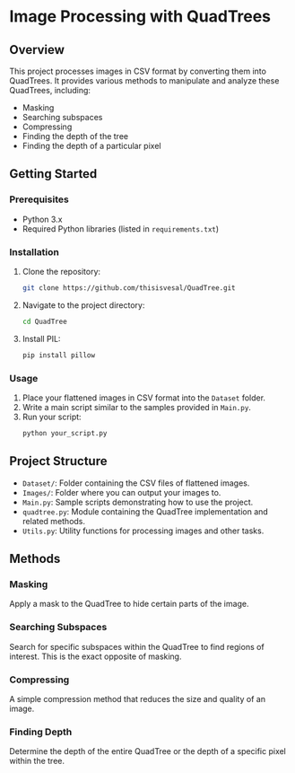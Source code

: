 # Image Processing with QuadTrees

## Overview

This project processes images in CSV format by converting them into QuadTrees. It provides various methods to manipulate and analyze these QuadTrees, including:

- Masking
- Searching subspaces
- Compressing
- Finding the depth of the tree
- Finding the depth of a particular pixel

## Getting Started

### Prerequisites

- Python 3.x
- Required Python libraries (listed in `requirements.txt`)

### Installation

1. Clone the repository:
    ```sh
    git clone https://github.com/thisisvesal/QuadTree.git
    ```
2. Navigate to the project directory:
    ```sh
    cd QuadTree
    ```
3. Install PIL:
    ```sh
    pip install pillow
    ```

### Usage

1. Place your flattened images in CSV format into the `Dataset` folder.
2. Write a main script similar to the samples provided in `Main.py`.
3. Run your script:
    ```sh
    python your_script.py
    ```

## Project Structure

- `Dataset/`: Folder containing the CSV files of flattened images.
- `Images/`: Folder where you can output your images to.
- `Main.py`: Sample scripts demonstrating how to use the project.
- `quadtree.py`: Module containing the QuadTree implementation and related methods.
- `Utils.py`: Utility functions for processing images and other tasks.

## Methods

### Masking

Apply a mask to the QuadTree to hide certain parts of the image.

### Searching Subspaces

Search for specific subspaces within the QuadTree to find regions of interest.
This is the exact opposite of masking.

### Compressing

A simple compression method that reduces the size and quality of an image.

### Finding Depth

Determine the depth of the entire QuadTree or the depth of a specific pixel within the tree.

